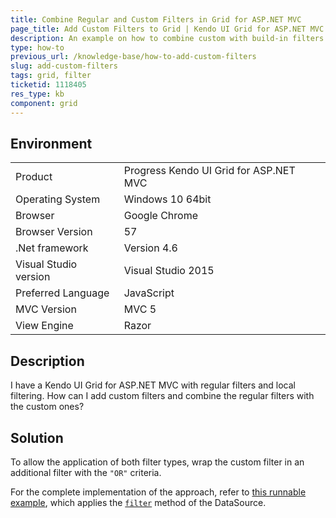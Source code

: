 ```yaml
---
title: Combine Regular and Custom Filters in Grid for ASP.NET MVC
page_title: Add Custom Filters to Grid | Kendo UI Grid for ASP.NET MVC
description: An example on how to combine custom with build-in filters in a Kendo UI Grid for ASP.NET MVC.
type: how-to
previous_url: /knowledge-base/how-to-add-custom-filters
slug: add-custom-filters
tags: grid, filter
ticketid: 1118405
res_type: kb
component: grid
---
```


## Environment

<table>
 <tr>
  <td>Product</td>
  <td>Progress Kendo UI Grid for ASP.NET MVC</td>
 </tr>
 <tr>
  <td>Operating System</td>
  <td>Windows 10 64bit</td>
 </tr>
 <tr>
  <td>Browser</td>
  <td>Google Chrome</td>
 </tr>
 <tr>
  <td>Browser Version</td>
  <td>57</td>
 </tr>
 <tr>
  <td>.Net framework</td>
  <td>Version 4.6</td>
 </tr>
 <tr>
  <td>Visual Studio version</td>
  <td>Visual Studio 2015</td>
 </tr>
 <tr>
  <td>Preferred Language</td>
  <td>JavaScript</td>
 </tr>
 <tr>
  <td>MVC Version</td>
  <td>MVC 5</td>
 </tr>
 <tr>
  <td>View Engine</td>
  <td>Razor</td>
 </tr>
</table>


## Description

I have a Kendo UI Grid for ASP.NET MVC with regular filters and local filtering. How can I add custom filters and combine the regular filters with the custom ones?

## Solution

To allow the application of both filter types, wrap the custom filter in an additional filter with the `"OR"` criteria.

For the complete implementation of the approach, refer to [this runnable example](https://dojo.telerik.com/AgIgO/17), which applies the [`filter`](https://docs.telerik.com/kendo-ui/api/javascript/data/datasource/methods/filter) method of the DataSource.
